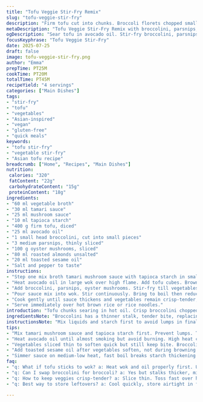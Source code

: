```yaml
---
title: "Tofu Veggie Stir-Fry Remix"
slug: "tofu-veggie-stir-fry"
description: "Firm tofu cut into chunks. Broccoli florets chopped small. Thin carrot slices. Shiitake mushrooms, trimmed and sliced. Cashew nuts toasted, no salt. Mix of vegetable broth, tamari, oyster sauce alternative, and cornstarch for thickening. Stir-fry in peanut oil, finish with toasted sesame oil. Quick simmer to keep veggies crisp-tender. Serve over brown rice or rice noodles."
metaDescription: "Tofu Veggie Stir-Fry Remix with broccolini, parsnips, oyster mushrooms, and toasted almonds in a savory tamari mushroom sauce. Crisp-tender, fast, layered flavors."
ogDescription: "Sear tofu in avocado oil. Stir-fry broccolini, parsnips, mushrooms. Quick sauce simmers thick, veggies snap. Toasted almonds, sesame oil finish. Serve over rice or noodles."
focusKeyphrase: "Tofu Veggie Stir-Fry"
date: 2025-07-25
draft: false
image: tofu-veggie-stir-fry.png
author: "Emma"
prepTime: PT25M
cookTime: PT20M
totalTime: PT45M
recipeYield: "4 servings"
categories: ["Main Dishes"]
tags:
- "stir-fry"
- "tofu"
- "vegetables"
- "Asian-inspired"
- "vegan"
- "gluten-free"
- "quick meals"
keywords:
- "tofu stir-fry"
- "vegetable stir-fry"
- "Asian tofu recipe"
breadcrumb: ["Home", "Recipes", "Main Dishes"]
nutrition: 
 calories: "320"
 fatContent: "22g"
 carbohydrateContent: "15g"
 proteinContent: "18g"
ingredients:
- "60 ml vegetable broth"
- "30 ml tamari sauce"
- "25 ml mushroom sauce"
- "10 ml tapioca starch"
- "400 g firm tofu, diced"
- "25 ml avocado oil"
- "1 small head broccolini, cut into small pieces"
- "3 medium parsnips, thinly sliced"
- "100 g oyster mushrooms, sliced"
- "80 ml roasted almonds unsalted"
- "20 ml toasted sesame oil"
- "Salt and pepper to taste"
instructions:
- "Step one mix broth tamari mushroom sauce with tapioca starch in small bowl. Set aside."
- "Heat avocado oil in large wok over high flame. Add tofu cubes. Brown evenly. Season with salt and pepper."
- "Add broccolini, parsnips, oyster mushrooms. Stir-fry till vegetables soften slightly, about 7 minutes. Drizzle toasted sesame oil."
- "Pour sauce mix into wok. Stir continuously. Bring to boil then reduce heat to medium-low."
- "Cook gently until sauce thickens and vegetables remain crisp-tender, approximately 8 minutes. Adjust seasoning."
- "Serve immediately over hot brown rice or rice noodles."
introduction: "Tofu chunks searing in hot oil. Crisp broccolini chopped small. Parsnips sliced like ribbons, not carrots this time. Mushrooms swapped—oysters for shiitakes, different texture altogether. These almonds toasted, not cashews, a nut swap for crunch. Sauces mingling—tamari, mushroom for umami instead of traditional oyster sauce. It’s stir-fry but a little different, like an offbeat tune. Quick tossing, high heat, some patience when simmering the sauce. The veggies hold their snap, the tofu soft on inside yet golden outside. Not fancy, but layered. Nutty, savory, fresh-smoky with toasted sesame oil finish. Simple carbs under it, rice or noodles, picking up every drop. No fancy fuss, just rhythms and textures."
ingredientsNote: "Broccolini has a thinner stalk, tender bite, replacing broccoli’s sturdiness here. Parsnips instead of carrots add a subtle sweetness and different texture—less crunch, more creamy if cooked longer. Oyster mushrooms bring earthiness, silkier than shiitakes. Nuts swapped for almonds toasted dry, milder but sharper crunch. Tamari instead of soy sauce keeps it gluten-free. Mushroom sauce instead of oyster sauce avoids seafood entirely but keeps some savor. Tapioca starch replaces cornstarch, lighter and clearer in sauce. Avocado oil instead of peanut oil for a neutral hint but still good smoke point. Toasted sesame oil added at the end for aroma, not cooked long to retain fragrance. Salt and pepper by taste, keep restrained until last."
instructionsNote: "Mix liquids and starch first to avoid lumps in final sauce. Heat wok high, brown tofu in hot avocado oil to crisp edges but keep inside tender. Salt then to draw moisture but not soak. Add all vegetables together, tossing fast. Keep veggies moving to avoid burning, but let them soften slightly—7 minutes enough if sliced thin, longer for firmer bites. Toss toasted sesame oil just before the sauce to coat evenly. Pour sauce into wok, stir quickly so starch doesn't settle. Bring to boil fast, then turn heat down to simmer gently; too high breaks sauce. Watch vegetables closely: simmer only until al dente to keep bite and color bright. Season last, salt and pepper to your preference. Serve straight onto brown rice or rice noodles which soak up flavors. No resting; hot is better."
tips:
- "Mix tamari mushroom sauce and tapioca starch first. Prevent lumps. Tapioca starch lighter than cornstarch. Use cold liquids to help mix well. Set aside right after mixing, avoid sitting too long, starch thickens fast. When pouring in wok, stir fast to keep sauce even. If lumps form, jump in with spatula fast to break."
- "Heat avocado oil until almost smoking but avoid burning. High heat crucial for tofu crisp edges but tender inside. Brown tofu evenly on all sides, keep moving chunks around. Salt tofu after browning to draw moisture slightly but not too much. If tofu sticks, don’t force; adjust heat or oil amount mid-cook."
- "Vegetables sliced thin to soften quick but still keep bite. Broccolini stalks thinner than broccoli, more tender but less crunch. Parsnips add sweetness, cook less time than carrots for creamier texture. Oyster mushrooms softer, silkier texture than shiitake; slice evenly for consistent cooking. Toss veggies fast to avoid burning but let soften slightly around 7 minutes max."
- "Add toasted sesame oil after vegetables soften, not during browning. Sesame oil aroma volatile, add late to preserve fragrance. Stir quickly to coat everything. Splash, don’t pour too much or sesame overtakes dish. Toast almonds dry beforehand till color shifts light brown, crunch amplifies. Add almonds at last to keep crunch intact."
- "Simmer sauce on medium-low heat, fast boil breaks starch thickening. Stir nonstop when sauce enters wok; starch settles fast on bottom. Sauce thickens as it cools a bit, don’t overcook. Watch veggies closely during simmer, avoid soggy texture. Season with salt and pepper last, taste often because tamari already salty."
faq:
- "q: What if tofu sticks to wok? a: Heat wok and oil properly first. Use enough oil. Don’t move tofu too quick but don’t let it burn. If stuck, loosen with spatula gently. Cooking temp matters, adjust flame lower if smoke rises fast."
- "q: Can I swap broccolini for broccoli? a: Yes but stalks thicker, might need longer cook. Par-cook broccoli or slice thin. Texture different, broccoli crunchier, broccolini tender. Adjust time and slices for balanced softness."
- "q: How to keep veggies crisp-tender? a: Slice thin. Toss fast over high heat. Don’t cover wok or add water early. Simmer sauce short time, medium-low. Don’t overdo simmer, pull off heat as soon as sauce thickens and veggies still snap."
- "q: Best way to store leftovers? a: Cool quickly, store airtight in fridge up to 3 days. Reheat gently in skillet or microwave low power. Sauce thickens when cold, add splash water or broth to loosen. Freeze possible but tofu may change texture. Thaw well before reheating."

---
```


